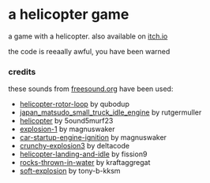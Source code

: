 # a helicopter game

a game with a helicopter. also available on [itch.io](https://4efk.itch.io/helicopter-game-1)

the code is reeaally awful, you have been warned

### credits
these sounds from [freesound.org](https://freesound.org) have been used:
  - [helicopter-rotor-loop](https://freesound.org/people/qubodup/sounds/187681/) by qubodup
  - [japan_matsudo_small_truck_idle_engine](https://freesound.org/people/RutgerMuller/sounds/364819/) by rutgermuller
  - [helicopter](https://freesound.org/people/5ound5murf23/sounds/520915/) by 5ound5murf23
  - [explosion-1](https://freesound.org/people/magnuswaker/sounds/523089/) by magnuswaker
  - [car-startup-engine-ignition](https://freesound.org/people/magnuswaker/sounds/581082/) by magnuswaker
  - [crunchy-explosion3](https://freesound.org/people/DeltaCode/sounds/667658/) by deltacode
  - [helicopter-landing-and-idle](https://freesound.org/people/Fission9/sounds/693866/) by fission9
  - [rocks-thrown-in-water](https://freesound.org/people/Kraftaggregat/sounds/737644/) by kraftaggregat
  - [soft-explosion](https://freesound.org/people/Tony%20B%20kksm/sounds/80938/) by tony-b-kksm
